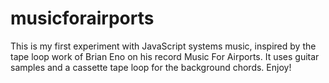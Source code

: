 # musicforairports
This is my first experiment with JavaScript systems music, inspired by the tape loop work of Brian Eno on his record Music For Airports. It uses guitar samples and a cassette tape loop for the background chords. Enjoy!
